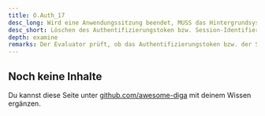 ```yaml
---
title: O.Auth_17
desc_long: Wird eine Anwendungssitzung beendet, MUSS das Hintergrundsystem den Authentifizierungstoken bzw. Session-Identifier sicher löschen. Dies gilt sowohl für das aktive Beenden durch den Benutzer (log-out), als auch für das automatische Beenden durch die Anwendung (vgl. O.Auth_9 und O.Auth_10).
desc_short: Löschen des Authentifizierungstoken bzw. Session-Identifiers nach Ende der Anwendungssitzung.
depth: examine
remarks: Der Evaluator prüft, ob das Authentifizierungstoken bzw. der Session-Identifier nach Ende der Anwendungssitzung invalidiert wird. Hierzu testet er das Hintergrundsystem mit gültigen Abfragen, die den alten Authentifizierungstoken bzw. Session-Identifier enthalten.
---
```


## Noch keine Inhalte

Du kannst diese Seite unter [github.com/awesome-diga](https://github.com/awesome-diga/tr-faq) mit deinem Wissen ergänzen.
